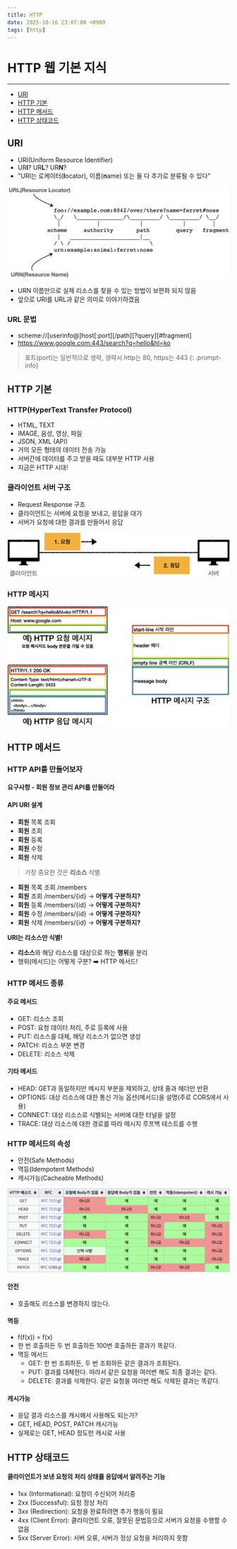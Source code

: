 ```yaml
---
title: HTTP
date: 2025-10-16 23:07:00 +0900
tags: [http]
---
```


# HTTP 웹 기본 지식
---

- [URI](#uri)
- [HTTP 기본](#http-기본)
- [HTTP 메서드](#http-메서드)
- [HTTP 상태코드](#http-상태코드)

## **URI**
- URI(Uniform Resource Identifier)
- UR**I**? UR**L**? UR**N**?
- "URI는 로케이터(**l**ocator), 이름(**n**ame) 또는 둘 다 추가로 분류될 수 있다"

![](/assets/img/posts/http1.png)
- URN 이름만으로 실제 리소스를 찾을 수 있는 방법이 보편화 되지 않음
- 앞으로 URI를 URL과 같은 의미로 이야기하겠음

### URL 문법
- scheme://[userinfo@]host[:port][/path][?query][#fragment]
- https://www.google.com:443/search?q=hello&hl=ko

> 포트(port)는 일반적으로 생략, 생략시 http는 80, https는 443
{: .prompt-info} 

## **HTTP 기본**

### HTTP(HyperText Transfer Protocol)
- HTML, TEXT
- IMAGE, 음성, 영상, 파일
- JSON, XML (API)
- 거의 모든 형태의 데이터 전송 가능
- 서버간에 데이터를 주고 받을 때도 대부분 HTTP 사용
- 지금은 HTTP 시대!

### 클라이언트 서버 구조
- Request Response 구조
- 클라이언트는 서버에 요청을 보내고, 응답을 대기
- 서버가 요청에 대한 결과를 만들어서 응답

![](/assets/img/posts/http2.png)

### HTTP 메시지
![](/assets/img/posts/http3.png)

## **HTTP 메서드**

### HTTP API를 만들어보자
#### 요구사항 - 회원 정보 관리 API를 만들어라
#### API URI 설계
- **회원** 목록 조회
- **회원** 조회
- **회원** 등록
- **회원** 수정
- **회원** 삭제

> 가장 중요한 것은 **리소스** 식별

- **회원** 목록 조회 /members
- **회원** 조회 /members/{id} -> **어떻게 구분하지?**
- **회원** 등록 /members/{id} -> **어떻게 구분하지?**
- **회원** 수정 /members/{id} -> **어떻게 구분하지?**
- **회원** 삭제 /members/{id} -> **어떻게 구분하지?**

**URI는 리소스만 식별!**
- **리소스**와 해당 리소스를 대상으로 하는 **행위**을 분리
- 행위(메서드)는 어떻게 구분? ➡️ HTTP 메서드!

### HTTP 메서드 종류
#### 주요 메서드
- GET: 리소스 조회
- POST: 요청 데이터 처리, 주로 등록에 사용
- PUT: 리소스를 대체, 해당 리소스가 없으면 생성
- PATCH: 리소스 부분 변경
- DELETE: 리소스 삭제

#### 기타 메서드
- HEAD: GET과 동일하지만 메시지 부분을 제외하고, 상태 줄과 헤더만 반환
- OPTIONS: 대상 리소스에 대한 통신 가능 옵션(메서드)을 설명(주로 CORS에서 사용)
- CONNECT: 대상 리소스로 식별되는 서버에 대한 터널을 설정
- TRACE: 대상 리소스에 대한 경로를 따라 메시지 루프백 테스트를 수행

### HTTP 메서드의 속성
- 안전(Safe Methods)
- 멱등(Idempotent Methods)
- 캐시가능(Cacheable Methods)

![](/assets/img/posts/http4.png)

#### 안전
- 호출해도 리소스를 변경하지 않는다.

#### 멱등
- f(f(x)) = f(x)
- 한 번 호출하든 두 번 호출하든 100번 호출하든 결과가 똑같다.
- 멱등 메서드
  - GET: 한 번 조회하든, 두 번 조회하든 같은 결과가 조회된다.
  - PUT: 결과를 대체한다. 따라서 같은 요청을 여러번 해도 최종 결과는 같다.
  - DELETE: 결과를 삭제한다. 같은 요청을 여러번 해도 삭제된 결과는 똑같다.

#### 캐시가능
- 응답 결과 리소스를 캐시해서 사용해도 되는가?
- GET, HEAD, POST, PATCH 캐시가능
- 실제로는 GET, HEAD 정도만 캐시로 사용

## **HTTP 상태코드**
#### 클라이언트가 보낸 요청의 처리 상태를 응답에서 알려주는 기능
- 1xx (Informational): 요청이 수신되어 처리중
- 2xx (Successful): 요청 정상 처리
- 3xx (Redirection): 요청을 완료하려면 추가 행동이 필요
- 4xx (Client Error): 클라이언트 오류, 잘못된 문법등으로 서버가 요청을 수행할 수 없음
- 5xx (Server Error): 서버 오류, 서버가 정상 요청을 처리하지 못함